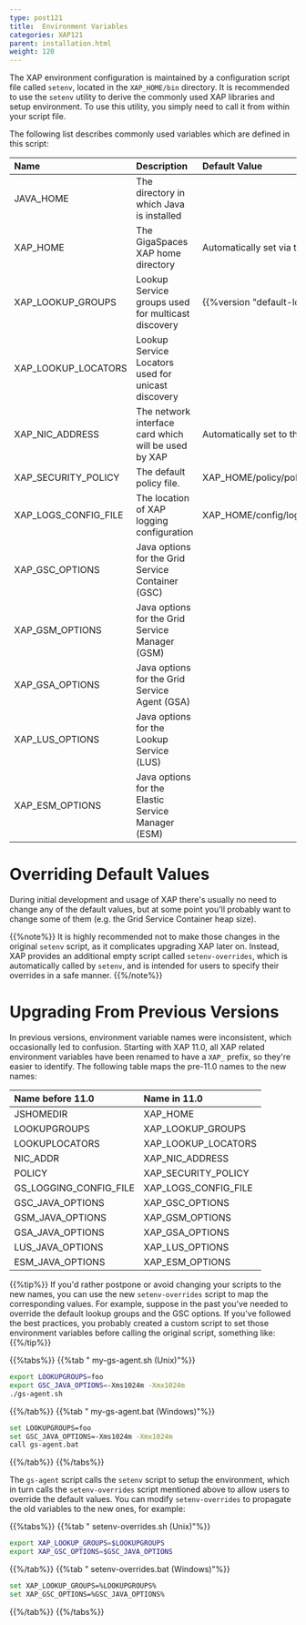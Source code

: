 ```yaml
---
type: post121
title:  Environment Variables
categories: XAP121
parent: installation.html
weight: 120
---
```


The XAP environment configuration is maintained by a configuration script file called `setenv`, located in the `XAP_HOME/bin` directory. It is recommended to use the `setenv` utility to derive the commonly used XAP libraries and setup environment. 
To use this utility, you simply need to call it from within your script file.

The following list describes commonly used variables which are defined in this script:

|Name|Description|Default Value|
|:---|:----------|:------------|
|  JAVA_HOME            |The directory in which Java is installed              ||
|  XAP_HOME             |The GigaSpaces XAP home directory                     | Automatically set via the folder structure |
|  XAP_LOOKUP_GROUPS    |Lookup Service groups used for multicast discovery    | {{%version "default-lookup-group"%}} |
|  XAP_LOOKUP_LOCATORS  | Lookup Service Locators used for unicast discovery   ||
|  XAP_NIC_ADDRESS      | The network interface card which will be used by XAP | Automatically set to the host name |
|  XAP_SECURITY_POLICY  | The default policy file.|XAP_HOME/policy/policy.all  |
|  XAP_LOGS_CONFIG_FILE | The location of XAP logging configuration            | XAP_HOME/config/log/xap_logging.properties |
|  XAP_GSC_OPTIONS      | Java options for the Grid Service Container (GSC)    ||
|  XAP_GSM_OPTIONS      | Java options for the Grid Service Manager (GSM)      ||
|  XAP_GSA_OPTIONS      | Java options for the Grid Service Agent (GSA)        ||
|  XAP_LUS_OPTIONS      | Java options for the Lookup Service (LUS)            ||
|  XAP_ESM_OPTIONS      | Java options for the Elastic Service Manager (ESM)   ||

# Overriding Default Values

During initial development and usage of XAP there's usually no need to change any of the default values, but at some point you'll probably want to change some of them (e.g. the Grid Service Container heap size). 


{{%note%}}
It is highly recommended not to make those changes in the original `setenv` script, as it complicates upgrading XAP later on. Instead, XAP provides an additional empty script called `setenv-overrides`, which is automatically called by `setenv`, and is intended for users to specify their overrides in a safe manner.
{{%/note%}}

# Upgrading From Previous Versions

In previous versions, environment variable names were inconsistent, which occasionally led to confusion. Starting with XAP 11.0, all XAP related environment variables have been renamed to have a `XAP_` prefix, so they're easier to identify. The following table maps the pre-11.0 names to the new names:

|Name before 11.0|Name in 11.0|
|:---|:----------|
|  JSHOMEDIR  |  XAP_HOME  |
|  LOOKUPGROUPS  |  XAP_LOOKUP_GROUPS  |
|  LOOKUPLOCATORS  |  XAP_LOOKUP_LOCATORS  |
|  NIC_ADDR  |  XAP_NIC_ADDRESS  |
|  POLICY  |  XAP_SECURITY_POLICY  |
|  GS_LOGGING_CONFIG_FILE  |  XAP_LOGS_CONFIG_FILE  |
|  GSC_JAVA_OPTIONS  |  XAP_GSC_OPTIONS  |
|  GSM_JAVA_OPTIONS  |  XAP_GSM_OPTIONS  |
|  GSA_JAVA_OPTIONS  |  XAP_GSA_OPTIONS  |
|  LUS_JAVA_OPTIONS  |  XAP_LUS_OPTIONS  |
|  ESM_JAVA_OPTIONS  |  XAP_ESM_OPTIONS  |

{{%tip%}}
 If you'd rather postpone or avoid changing your scripts to the new names, you can use the new `setenv-overrides` script to map the corresponding values. For example, suppose in the past you've needed to override the default lookup groups and the GSC options. If you've followed the best practices, you probably created a custom script to set those environment variables before calling the original script, something like:
{{%/tip%}}


{{%tabs%}}
{{%tab " my-gs-agent.sh (Unix)"%}}
```bash
export LOOKUPGROUPS=foo
export GSC_JAVA_OPTIONS=-Xms1024m -Xmx1024m
./gs-agent.sh
```
{{%/tab%}}
{{%tab " my-gs-agent.bat (Windows)"%}}
```bash
set LOOKUPGROUPS=foo
set GSC_JAVA_OPTIONS=-Xms1024m -Xmx1024m
call gs-agent.bat
```
{{%/tab%}}
{{%/tabs%}}

The `gs-agent` script calls the `setenv` script to setup the environment, which in turn calls the `setenv-overrides` script mentioned above to allow users to override the default values. You can modify `setenv-overrides` to propagate the old variables to the new ones, for example:

{{%tabs%}}
{{%tab " setenv-overrides.sh (Unix)"%}}
```bash
export XAP_LOOKUP_GROUPS=$LOOKUPGROUPS
export XAP_GSC_OPTIONS=$GSC_JAVA_OPTIONS
```
{{%/tab%}}
{{%tab " setenv-overrides.bat (Windows)"%}}
```bash
set XAP_LOOKUP_GROUPS=%LOOKUPGROUPS%
set XAP_GSC_OPTIONS=%GSC_JAVA_OPTIONS%
```
{{%/tab%}}
{{%/tabs%}}
